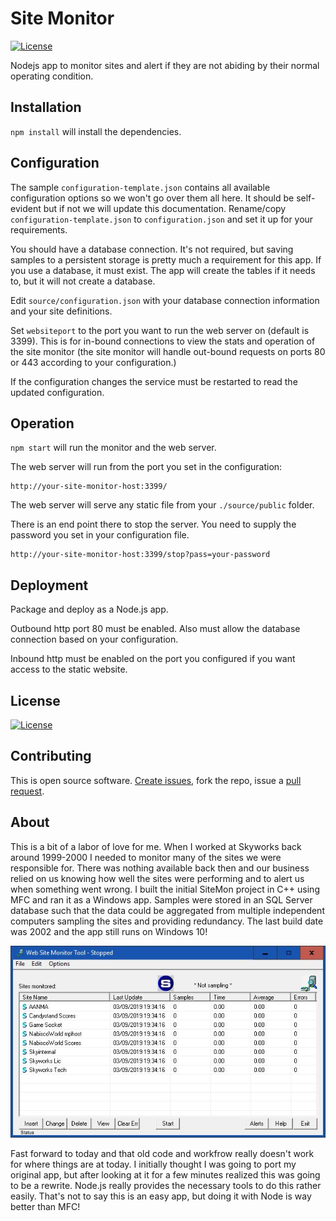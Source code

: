 # Site Monitor

[![License](https://img.shields.io/badge/License-Apache%202.0-blue.svg)](https://opensource.org/licenses/Apache-2.0)

Nodejs app to monitor sites and alert if they are not abiding by their normal operating condition.

## Installation

`npm install` will install the dependencies.

## Configuration

The sample `configuration-template.json` contains all available configuration options
so we won't go over them all here. It should be self-evident but if not we will update this documentation. Rename/copy
`configuration-template.json` to `configuration.json` and set it up for your requirements.

You should have a database connection. It's not required, but saving samples to a persistent storage
is pretty much a requirement for this app. If you use a database, it must exist. The app will
create the tables if it needs to, but it will not create a database.

Edit `source/configuration.json` with your database connection information and your site definitions.

Set `websiteport` to the port you want to run the web server on (default is 3399). This is for in-bound connections to
view the stats and operation of the site monitor (the site monitor will handle out-bound requests on
ports 80 or 443 according to your configuration.)

If the configuration changes the service must be restarted to read the updated configuration.

## Operation

`npm start` will run the monitor and the web server.

The web server will run from the port you set in the configuration:

```
http://your-site-monitor-host:3399/
```

The web server will serve any static file from your `./source/public` folder.

There is an end point there to stop the server. You need to supply the password you set in your configuration file.

```
http://your-site-monitor-host:3399/stop?pass=your-password
```

## Deployment

Package and deploy as a Node.js app.

Outbound http port 80 must be enabled. Also must allow the database connection based on your configuration.

Inbound http must be enabled on the port you configured if you want access to the static website.

## License

[![License](https://img.shields.io/badge/License-Apache%202.0-blue.svg)](https://www.apache.org/licenses/LICENSE-2.0)

## Contributing

This is open source software. [Create issues](https://github.com/VarynInc/site-monitor/issues), fork the repo, issue a [pull request](https://github.com/VarynInc/site-monitor/pulls).

## About

This is a bit of a labor of love for me. When I worked at Skyworks back around 1999-2000 I needed to monitor
many of the sites we were responsible for. There was nothing available back then and our business relied on
us knowing how well the sites were performing and to alert us when something went wrong. I built the initial
SiteMon project in C++ using MFC and ran it as a Windows app. Samples were stored in an SQL Server database
such that the data could be aggregated from multiple independent computers sampling the sites and providing
redundancy. The last build date was 2002 and the app still runs on Windows 10!

![Original SiteMon Windows app](assets/sitemon.jpg)

Fast forward to today and that old code and workfrow really doesn't work for where things are at today. I
initially thought I was going to port my original app, but after looking at it for a few minutes realized this
was going to be a rewrite. Node.js really provides the necessary tools to do this rather easily. That's not to
say this is an easy app, but doing it with Node is way better than MFC!
